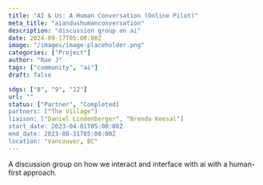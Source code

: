 ```yaml
---
title: "AI & Us: A Human Conversation (Online Pilot)"
meta_title: "aiandushumanconversation"
description: "discussion group on ai"
date: 2024-09-17T05:00:00Z
image: "/images/image-placeholder.png"
categories: ["Project"]
author: "Rae J"
tags: ["community", "ai"]
draft: false

sdgs: ["8", "9", "12"]
url: ""
status: ["Partner", "Completed]
partners: ["The Village"]
liaison: ["Daniel Lindenberger", "Brenda Keesal"]
start_date: 2023-04-01T05:00:00Z
end_date: 2023-08-31T05:00:00Z
location: "Vancouver, BC"
---
```


A discussion group on how we interact and interface with ai with a human-first approach. 